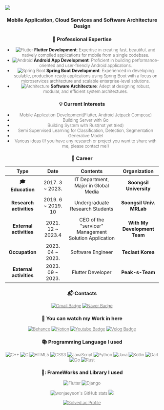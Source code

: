 <img src="https://capsule-render.vercel.app/api?type=waving&color=timeGradient&height=300&section=header&text=JaeYeon%20Won&animation=fadeIn&fontColor=ffffff&fontSize=70" />
<div align= center style="font-weight: 200;">
 
### Mobile Application, Cloud Services and Software Architecture Design

### 🔧 Professional Expertise

- ![Flutter](https://img.shields.io/badge/Flutter-%2302569B.svg?style=flat-square&logo=Flutter&logoColor=white) **Flutter Development**: Expertise in creating fast, beautiful, and natively compiled applications for mobile from a single codebase.
- ![Android](https://img.shields.io/badge/Android-3DDC84?style=flat-square&logo=android&logoColor=white) **Android App Development**: Proficient in building performance-oriented and user-friendly Android applications.
- ![Spring Boot](https://img.shields.io/badge/Spring%20Boot-%236DB33F.svg?style=flat-square&logo=Spring&logoColor=white) **Spring Boot Development**: Experienced in developing scalable, production-ready applications using Spring Boot with a focus on microservices architecture and scalable enterprise-level solutions.
- ![Architecture](https://img.shields.io/badge/Software%20Architecture-%23FF6600.svg?style=flat-square&logo=monogram&logoColor=white) **Software Architecture**: Adept at designing robust, modular, and efficient system architectures.


### :bulb: Current Interests
- Mobile Application Development(Flutter, Android Jetpack Compose)
- Building Server with Go
- Building System with Rust(not yet tried)
- Semi Supervised Learning for Classification, Detection, Segmentation
- Generative Model
- Various ideas (If you have any research or project you want to share with me, please contact me!) 
 

### :purple_heart: Career

| **Type** | **Date** | **Contents** | **Organization** |
|:--------:|:--------:|:--------:|:--------:|
| **:mortar_board: Education** | 2017. 3 ~ 2023.  | IT Department, Major in Global Media | **Soongsil University** |
| **Research activities** | 2019. 6 ~ 2019. 10 | Undergraduate Research Students | **Soongsil Univ. MRLab** |
| **External activities** | 2021. 12 ~ 2023.4  | CEO of the "servicer"  Management Solution Application | **With My Development Team** |
| **Occupation** | 2023. 04 ~ 2023.  | Software Engineer | **Teclast Korea** |
| **External activities** | 2023. 09 ~ 2023.  | Flutter Developer | **Peak-s-Team** |

 
 ### :mailbox_with_mail: Contacts
[![Gmail Badge](https://img.shields.io/badge/Gmail-d14836?style=flat-square&logo=Gmail&logoColor=white&link=mailto:woncow977@gmail.com)](mailto:woncow977@gmail.com)
[![Naver Badge](https://img.shields.io/badge/Naver-03C75A?style=flat-square&logo=Naver&logoColor=white&link=mailto:woncow977@naver.com)](mailto:woncow977@naver.com)
### :gem: You can watch my Work in here

[![Behance](https://img.shields.io/badge/Behance-1769ff?style=flat-square&logo=behance&logoColor=white&link=https://woncow977.myportfolio.com)](https://woncow977.myportfolio.com)
[![Notion](https://img.shields.io/badge/Notion-%23000000.svg?style=flat-square&logo=notion&logoColor=white&link=https://www.notion.so/JaeYeon-Won-Profile-21a2f080d1134c729476f7d0b0f36f89)](https://www.notion.so/JaeYeon-Won-Profile-21a2f080d1134c729476f7d0b0f36f89)
[![Youtube Badge](https://img.shields.io/badge/Youtube-ff0000?style=flat-square&logo=youtube&link=https://www.youtube.com/c/kyleschool)](https://www.youtube.com/c/kyleschool)
[![Velog Badge](http://img.shields.io/badge/-Velog-20c997?style=flat&link=https://velog.io/@woncow977)](https://velog.io/@woncow977)

### :books: Programming Language I used

![C++](https://img.shields.io/badge/c++-%2300599C.svg?style=flat-square&logo=c%2B%2B&logoColor=white)
![C](https://img.shields.io/badge/c-%2300599C.svg?style=flat-square&logo=c&logoColor=white)
![HTML5](https://img.shields.io/badge/html5-%23E34F26.svg?style=flat-square&logo=html5&logoColor=white)
![CSS3](https://img.shields.io/badge/css3-%231572B6.svg?style=flat-square&logo=css3&logoColor=white)
![JavaScript](https://img.shields.io/badge/javascript-%23323330.svg?style=flat-square&logo=javascript&logoColor=%23F7DF1E)
![Python](https://img.shields.io/badge/python-3670A0?style=flat-square&logo=python&logoColor=ffffff)
![Java](https://img.shields.io/badge/java-%23ED8B00.svg?style=flat-square&logo=java&logoColor=white)
 ![Kotlin](https://img.shields.io/badge/kotlin-%230095D5.svg?style=flat-square&logo=kotlin&logoColor=white)
![Dart](https://img.shields.io/badge/dart-%230175C2.svg?style=flat-square&logo=dart&logoColor=white)
![Go](https://img.shields.io/badge/go-%2300ADD8.svg?style=flat-square&logo=go&logoColor=white)
![Rust](https://img.shields.io/badge/rust-%23000000.svg?style=flat-square&logo=rust&logoColor=white)

### 📑: FrameWorks and Library I used
![Flutter](https://img.shields.io/badge/Flutter-%2302569B.svg?style=flat-square&logo=Flutter&logoColor=white)
 ![Django](https://img.shields.io/badge/Django-%23092E20.svg?style=flat-square&logo=django&logoColor=white)
 
<!-- ### :black_nib: Design Tool I used  -->

<!-- ![Adobe](https://img.shields.io/badge/adobe-%23FF0000.svg?style=flat-square&logo=adobe&logoColor=white)  -->
<!-- ![Adobe XD](https://img.shields.io/badge/Adobe%20XD-470137?style=flat-square&logo=Adobe%20XD&logoColor=#FF61F6)  -->
<!-- ![Adobe Creative Cloud](https://img.shields.io/badge/Adobe%20Creative%20Cloud-DA1F26.svg?style=flat-square&logo=Adobe%20Creative%20Cloud&logoColor=white)<br>  -->
<!-- ![Adobe Photoshop](https://img.shields.io/badge/adobephotoshop-%2331A8FF.svg?style=flat-square&logo=Adobe%20Photoshop&logoColor=white)  -->
<!-- ![Adobe Illustrator](https://img.shields.io/badge/adobeillustrator-%23FF9A00.svg?style=flat-square&logo=Adobe%20Illustrator&logoColor=white)  -->
<!-- ![Adobe After Effects](https://img.shields.io/badge/Adobe%20After%20Effects-9999FF.svg?style=flat-square&logo=Adobe%20After%20Effects&logoColor=white)  -->
<!-- ![Adobe Premiere Pro](https://img.shields.io/badge/Adobe%20Premiere%20Pro-9999FF.svg?style=flat-square&logo=Adobe%20Premiere%20Pro&logoColor=white)  -->

<!-- ### :hammer_and_wrench: Developing Environment I used  -->

<!-- ![PyCharm](https://img.shields.io/badge/pycharm-143?style=flat-square&logo=pycharm&logoColor=black&color=black&labelColor=green)  -->
<!-- ![Visual Studio Code](https://img.shields.io/badge/Visual%20Studio%20Code-0078d7.svg?style=flat-square&logo=visual-studio-code&logoColor=white)  -->
<!-- ![Visual Studio](https://img.shields.io/badge/Visual%20Studio-5C2D91.svg?style=flat-square&logo=visual-studio&logoColor=white)   -->

![wonjaeyeon's GitHub stats](https://github-readme-stats.vercel.app/api?username=wonjaeyeon&show_icons=true&theme=radical)
![](https://github-profile-summary-cards.vercel.app/api/cards/profile-details?username=wonjaeyeon&theme=vue)
<!-- [![Top Langs](https://github-readme-stats.vercel.app/api/top-langs/?username=wonjaeyeon&layout=compact)](https://github.com/wonjaeyeon/github-readme-stats)  -->
[![Solved.ac Profile](http://mazassumnida.wtf/api/v2/generate_badge?boj=woncow977)](https://solved.ac/woncow977/)
</div>

